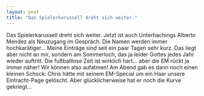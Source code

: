 ```yaml
---
layout: post
title: "Das Spielerkarussell dreht sich weiter."
---
```


Das Spielerkarussell dreht sich weiter. Jetzt ist auch Unterhachings Alberto Mendez als Neuzugang im Gespräch. Die Namen werden immer hochkarätiger... Meine Einträge sind seit ein paar Tagen sehr kurz. Das liegt aber nicht an mir, sondern am Sommerloch, das ja leider Gottes jedes Jahr wieder auftritt. Die fußballlose Zeit ist wirklich hart... aber die EM rückt ja immer näher! Wir können also aufatmen! Am Abend gab es dann noch einen kleinen Schock: Chris hätte mit seinem EM-Special um ein Haar unsere Eintracht-Page gelöscht. Aber glücklicherweise hat er noch die Kurve gekriegt...
